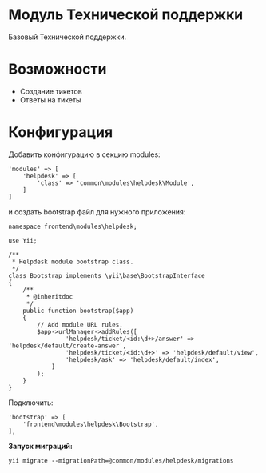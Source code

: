 Модуль Технической поддержки
============================
Базовый Технической поддержки.

Возможности
===========
- Создание тикетов
- Ответы на тикеты



Конфигурация
============

Добавить конфигурацию в секцию modules:

```
'modules' => [
    'helpdesk' => [
        'class' => 'common\modules\helpdesk\Module',
    ]
]
```

и создать bootstrap файл для нужного приложения:

```
namespace frontend\modules\helpdesk;

use Yii;

/**
 * Helpdesk module bootstrap class.
 */
class Bootstrap implements \yii\base\BootstrapInterface
{
    /**
     * @inheritdoc
     */
    public function bootstrap($app)
    {
        // Add module URL rules.
        $app->urlManager->addRules([
                'helpdesk/ticket/<id:\d+>/answer' => 'helpdesk/default/create-answer',
                'helpdesk/ticket/<id:\d+>' => 'helpdesk/default/view',
                'helpdesk/ask' => 'helpdesk/default/index',
            ]
        );
    }
}
```

Подключить:

```
'bootstrap' => [
    'frontend\modules\helpdesk\Bootstrap',
],
```

**Запуск миграций:**

```
yii migrate --migrationPath=@common/modules/helpdesk/migrations
```
